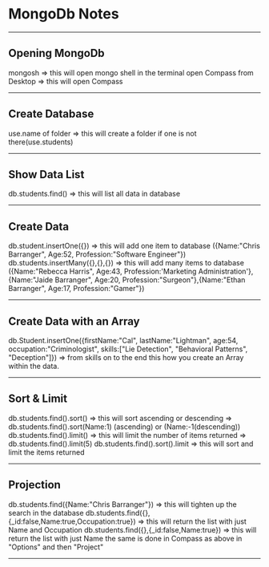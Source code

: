 # MongoDb Notes

<hr>

## Opening MongoDb

mongosh => this will open mongo shell in the terminal
open Compass from Desktop => this will open Compass
<hr>

## Create Database

use.name of folder => this will create a folder if one is not there(use.students)
<hr>

## Show Data List

db.students.find() => this will list all data in database
<hr>

## Create Data

db.student.insertOne({}) => this will add one item to database ({Name:"Chris Barranger", Age:52, Profession:"Software Engineer"})
db.students.insertMany({},{},{}) => this will add many items to database ({Name:"Rebecca Harris", Age:43, Profession:'Marketing Administration'},{Name:"Jaide Barranger", Age:20, Profession:"Surgeon"},{Name:"Ethan Barranger", Age:17, Profession:"Gamer"})
<hr>    

## Create Data with an Array

db.Student.insertOne({firstName:"Cal", lastName:"Lightman", age:54, occupation:"Criminologist", skills:["Lie Detection", "Behavioral Patterns", "Deception"]}) => from skills on to the end this how you create an Array within the data.
<hr>

## Sort & Limit

db.students.find().sort() => this will sort ascending or descending => db.students.find().sort(Name:1) (ascending) or (Name:-1(descending))
db.students.find().limit() => this will limit the number of items returned => db.students.find().limit(5)
db.students.find().sort().limit => this will sort and limit the items returned
<hr>

## Projection

db.students.find({Name:"Chris Barranger"}) => this will tighten up the search in the database
db.students.find({},{_id:false,Name:true,Occupation:true}) => this will return the list with just Name and Occupation
db.students.find({},{_id:false,Name:true}) => this will return the list with just Name
the same is done in Compass as above in "Options" and then "Project"
<hr>
